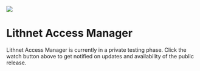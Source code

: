 ![](https://github.com/lithnet/access-manager/wiki/images/access-manager-logo.png)
# Lithnet Access Manager
Lithnet Access Manager is currently in a private testing phase. Click the watch button above to get notified on updates and availability of the public release.
